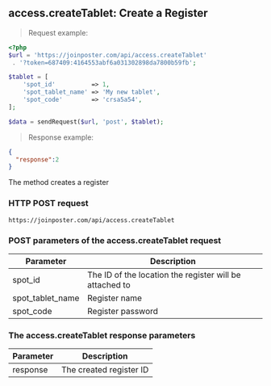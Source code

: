 ## access.createTablet: Create a Register

> Request example:

```php
<?php
$url = 'https://joinposter.com/api/access.createTablet'
 . '?token=687409:4164553abf6a031302898da7800b59fb';

$tablet = [
    'spot_id'          => 1,
    'spot_tablet_name' => 'My new tablet',
    'spot_code'        => 'crsa5a54',
];

$data = sendRequest($url, 'post', $tablet);
```

> Response example:

```json
{  
  "response":2
}
```

The method creates a register

### HTTP POST request

`https://joinposter.com/api/access.createTablet`

### POST parameters of the access.createTablet request

Parameter | Description
--------- | -----------
spot_id | The ID of the location the register will be attached to
spot_tablet_name | Register name
spot_code | Register password

### The access.createTablet response parameters

Parameter | Description
--------- | -----------
response | The created register ID

